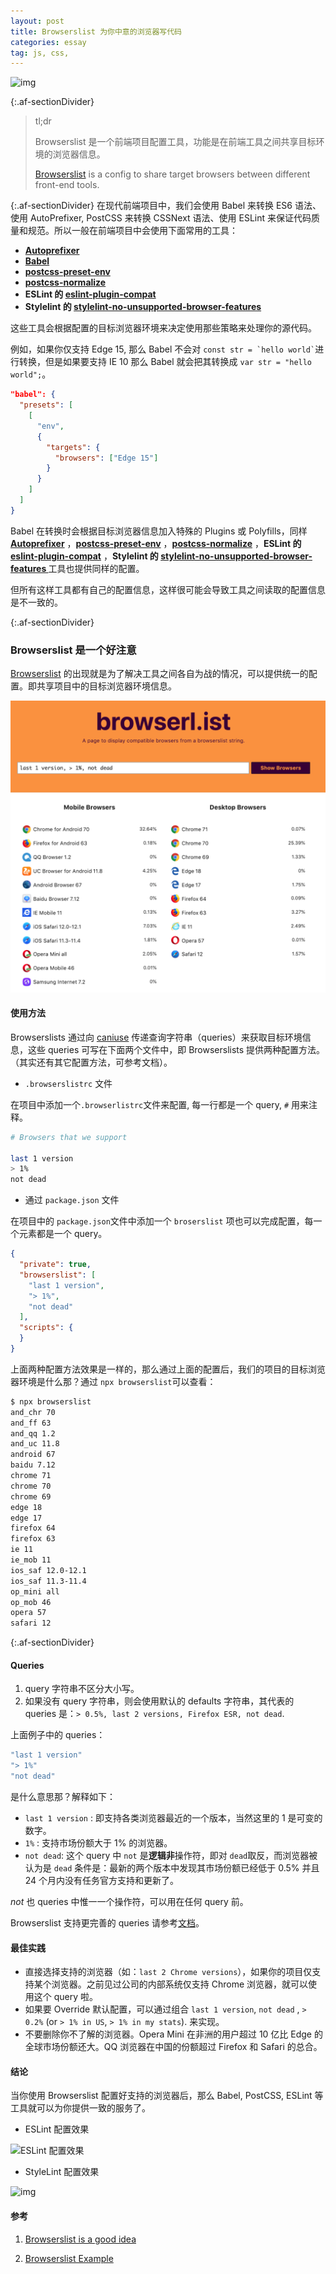 ```yaml
---
layout: post
title: Browserslist 为你中意的浏览器写代码
categories: essay
tag: js, css, 
---
```



![img](https://pbs.twimg.com/profile_banners/874631111854501888/1497572903/1500x500)


{:.af-sectionDivider}
> tl;dr 
>
> Browserslist 是一个前端项目配置工具，功能是在前端工具之间共享目标环境的浏览器信息。
>
> [Browserslist](https://github.com/ai/browserslist) is a config to share target browsers between different front-end tools.

{:.af-sectionDivider}
在现代前端项目中，我们会使用 Babel 来转换 ES6 语法、使用 AutoPrefixer, PostCSS 来转换 CSSNext 语法、使用 ESLint 来保证代码质量和规范。所以一般在前端项目中会使用下面常用的工具：

- **[Autoprefixer](https://github.com/postcss/autoprefixer)**
- **[Babel](https://babeljs.io/)**
- **[postcss-preset-env](https://github.com/csstools/postcss-preset-env)**
- **[postcss-normalize](https://github.com/csstools/postcss-normalize)**
- **ESLint 的 [eslint-plugin-compat](https://github.com/eslint/eslint)**
- **Stylelint 的 [stylelint-no-unsupported-browser-features](https://github.com/ismay/stylelint-no-unsupported-browser-features)**

这些工具会根据配置的目标浏览器环境来决定使用那些策略来处理你的源代码。

 例如，如果你仅支持 Edge 15, 那么 Babel 不会对 `` const str = `hello world` ``进行转换，但是如果要支持 IE 10 那么 Babel 就会把其转换成 `var str = "hello world";`。

```json
"babel": {
  "presets": [
    [
      "env",
      {
        "targets": {
          "browsers": ["Edge 15"]
        }
      }
    ]
  ]
}
```



Babel 在转换时会根据目标浏览器信息加入特殊的 Plugins 或 Polyfills，同样 **[Autoprefixer](https://github.com/postcss/autoprefixer)** ，**[postcss-preset-env](https://github.com/csstools/postcss-preset-env)** ，**[postcss-normalize](https://github.com/csstools/postcss-normalize)** ，**ESLint 的 [eslint-plugin-compat](https://github.com/eslint/eslint)** ，**Stylelint 的 [stylelint-no-unsupported-browser-features ](https://github.com/ismay/stylelint-no-unsupported-browser-features)**  工具也提供同样的配置。

但所有这样工具都有自己的配置信息，这样很可能会导致工具之间读取的配置信息是不一致的。

{:.af-sectionDivider}
### Browserslist 是一个好注意

[Browserslist](https://github.com/ai/browserslist) 的出现就是为了解决工具之间各自为战的情况，可以提供统一的配置。即共享项目中的目标浏览器环境信息。

![image-20190110114658577](/assets/imgs/2019-01-09-browserslist-query.png)

#### 使用方法

Browserslists 通过向 [caniuse](https://caniuse.com/) 传递查询字符串（queries）来获取目标环境信息，这些 queries 可写在下面两个文件中，即 Browserslists 提供两种配置方法。（其实还有其它配置方法，可参考文档）。

- `.browserslistrc` 文件

在项目中添加一个`.browserlistrc`文件来配置,  每一行都是一个 query, `#` 用来注释。

```bash
# Browsers that we support

last 1 version
> 1%
not dead
```

- 通过 `package.json` 文件

在项目中的 `package.json`文件中添加一个 `broserslist` 项也可以完成配置，每一个元素都是一个 query。

```json
{
  "private": true,
  "browserslist": [
    "last 1 version",
    "> 1%",
    "not dead"
  ],
  "scripts": {
  }
}
```

上面两种配置方法效果是一样的，那么通过上面的配置后，我们的项目的目标浏览器环境是什么那？通过 `npx browserslist`可以查看：

```bash
$ npx browserslist
and_chr 70
and_ff 63
and_qq 1.2
and_uc 11.8
android 67
baidu 7.12
chrome 71
chrome 70
chrome 69
edge 18
edge 17
firefox 64
firefox 63
ie 11
ie_mob 11
ios_saf 12.0-12.1
ios_saf 11.3-11.4
op_mini all
op_mob 46
opera 57
safari 12
```

{:.af-sectionDivider}
#### Queries

1. query 字符串不区分大小写。
2. 如果没有 query 字符串，则会使用默认的 defaults 字符串，其代表的 queries 是：`> 0.5%, last 2 versions, Firefox ESR, not dead`.

上面例子中的 queries：

```bash
"last 1 version"
"> 1%"
"not dead"
```

是什么意思那？解释如下：

- `last 1 version` : 即支持各类浏览器最近的一个版本，当然这里的 1 是可变的数字。
- `1%` : 支持市场份额大于 1% 的浏览器。
- `not dead`: 这个 query 中 `not` 是**逻辑非**操作符，即对 `dead`取反，而浏览器被认为是 `dead` 条件是：最新的两个版本中发现其市场份额已经低于 0.5% 并且 24 个月内没有任务官方支持和更新了。

*not* 也 queries 中惟一一个操作符，可以用在任何 query 前。

Browserslist 支持更完善的 queries 请参考[文档](https://github.com/browserslist/browserslist#full-list)。

#### 最佳实践

- 直接选择支持的浏览器（如：`last 2 Chrome versions`），如果你的项目仅支持某个浏览器。之前见过公司的内部系统仅支持 Chrome 浏览器，就可以使用这个 query 啦。
- 如果要 Override 默认配置，可以通过组合  `last 1 version`, `not dead` , `> 0.2%` (or `> 1% in US`, `> 1% in my stats`). 来实现。
- 不要删除你不了解的浏览器。Opera Mini 在非洲的用户超过 10 亿比 Edge 的全球市场份额还大。QQ 浏览器在中国的份额超过 Firefox 和 Safari 的总合。

#### 结论

当你使用 Browserslist 配置好支持的浏览器后，那么 Babel, PostCSS, ESLint 等工具就可以为你提供一致的服务了。

- ESLint 配置效果

![ESLint 配置效果](https://raw.githubusercontent.com/amilajack/eslint-plugin-compat/master/img/eslint-plugin-compat-demo.gif)

- StyleLint 配置效果

![img](https://css-tricks.com/wp-content/uploads/2017/05/stylelist-browserlist.png)

#### 参考

1. [Browserslist is a good idea](https://css-tricks.com/browserlist-good-idea/)

2. [Browserslist Example](https://github.com/browserslist/browserslist-example)
